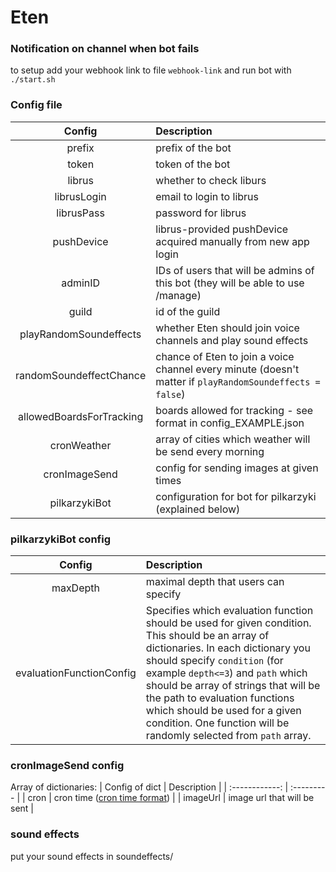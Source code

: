 # Eten

### Notification on channel when bot fails
to setup add your webhook link to file `webhook-link` and run bot with `./start.sh`

### Config file
| Config | Description |
|:------:| :--------- |
| prefix | prefix of the bot |
| token | token of the bot |
| librus | whether to check liburs |
| librusLogin | email to login to librus |
| librusPass | password for librus |
| pushDevice | librus-provided pushDevice acquired manually from new app login |
| adminID | IDs of users that will be admins of this bot (they will be able to use /manage) |
| guild | id of the guild |
| playRandomSoundeffects | whether Eten should join voice channels and play sound effects |
| randomSoundeffectChance | chance of Eten to join a voice channel every minute (doesn't matter if `playRandomSoundeffects = false`) |
| allowedBoardsForTracking | boards allowed for tracking - see format in config_EXAMPLE.json |
| cronWeather | array of cities which weather will be send every morning |
| cronImageSend | config for sending images at given times |
| pilkarzykiBot | configuration for bot for pilkarzyki (explained below) |

### pilkarzykiBot config
| Config | Description |
|:------:| :---------- |
| maxDepth | maximal depth that users can specify |
| evaluationFunctionConfig | Specifies which evaluation function should be used for given condition. This should be an array of dictionaries. In each dictionary you should specify `condition` (for example ``depth<=3``) and `path` which should be array of strings that will be the path to evaluation functions which should be used for a given condition. One function will be randomly selected from `path` array. |

### cronImageSend config
Array of dictionaries:
| Config of dict | Description |
| :------------: | :--------- |
| cron | cron time ([cron time format](https://support.acquia.com/hc/en-us/articles/360004224494-Cron-time-string-format)) |
| imageUrl | image url that will be sent |


### sound effects
put your sound effects in soundeffects/